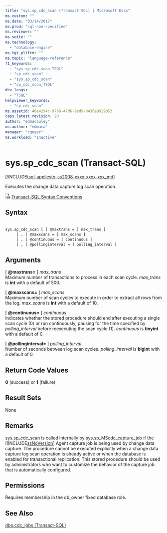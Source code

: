 ```yaml
---
title: "sys.sp_cdc_scan (Transact-SQL) | Microsoft Docs"
ms.custom: ""
ms.date: "03/14/2017"
ms.prod: "sql-non-specified"
ms.reviewer: ""
ms.suite: ""
ms.technology: 
  - "database-engine"
ms.tgt_pltfrm: ""
ms.topic: "language-reference"
f1_keywords: 
  - "sys.sp_cdc_scan_TSQL"
  - "sp_cdc_scan"
  - "sys.sp_cdc_scan"
  - "sp_cdc_scan_TSQL"
dev_langs: 
  - "TSQL"
helpviewer_keywords: 
  - "sp_cdc_scan"
ms.assetid: 46e4294c-97b8-47d6-9ed9-b436a9929353
caps.latest.revision: 20
author: "edmacauley"
ms.author: "edmaca"
manager: "cguyer"
ms.workload: "Inactive"
---
```

# sys.sp_cdc_scan (Transact-SQL)
[!INCLUDE[tsql-appliesto-ss2008-xxxx-xxxx-xxx_md](../../includes/tsql-appliesto-ss2008-xxxx-xxxx-xxx-md.md)]

  Executes the change data capture log scan operation.  
  
 ![Topic link icon](../../database-engine/configure-windows/media/topic-link.gif "Topic link icon") [Transact-SQL Syntax Conventions](../../t-sql/language-elements/transact-sql-syntax-conventions-transact-sql.md)  
  
## Syntax  
  
```  
  
sys.sp_cdc_scan [ [ @maxtrans = ] max_trans ]   
     [ , [ @maxscans = ] max_scans ]   
     [ , [ @continuous = ] continuous ]   
     [ , [ @pollinginterval = ] polling_interval ]   
```  
  
## Arguments  
 [ **@maxtrans=** ] *max_trans*  
 Maximum number of transactions to process in each scan cycle. *max_trans* is **int** with a default of 500.  
  
 [ **@maxscans=** ] *max_scans*  
 Maximum number of scan cycles to execute in order to extract all rows from the log. *max_scans* is **int** with a default of 10.  
  
 [ **@continuous=** ] *continuous*  
 Indicates whether the stored procedure should end after executing a single scan cycle (0) or run continuously, pausing for the time specified by *polling_interval* before reexecuting the scan cycle (1). *continuous* is **tinyint** with a default of 0.  
  
 [ **@pollinginterval=** ] *polling_interval*  
 Number of seconds between log scan cycles. *polling_interval* is **bigint** with a default of 0.  
  
## Return Code Values  
 **0** (success) or **1** (failure)  
  
## Result Sets  
 None  
  
## Remarks  
 sys.sp_cdc_scan is called internally by sys.sp_MScdc_capture_job if the [!INCLUDE[ssNoVersion](../../includes/ssnoversion-md.md)] Agent capture job is being used by change data capture. The procedure cannot be executed explicitly when a change data capture log scan operation is already active or when the database is enabled for transactional replication. This stored procedure should be used by administrators who want to customize the behavior of the capture job that is automatically configured.  
  
## Permissions  
 Requires membership in the db_owner fixed database role.  
  
## See Also  
 [dbo.cdc_jobs &#40;Transact-SQL&#41;](../../relational-databases/system-tables/dbo-cdc-jobs-transact-sql.md)  
  
  
